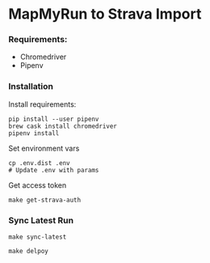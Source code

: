 # MapMyRun to Strava Import

### Requirements:
- Chromedriver
- Pipenv

### Installation

Install requirements:
```
pip install --user pipenv
brew cask install chromedriver
pipenv install
```

Set environment vars
```
cp .env.dist .env
# Update .env with params
```
Get access token
```
make get-strava-auth
```

### Sync Latest Run


```
make sync-latest
```

```
make delpoy
```